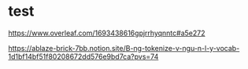 # test

https://www.overleaf.com/1693438616gpjrrhyqnntc#a5e272


https://ablaze-brick-7bb.notion.site/B-ng-tokenize-v-ngu-n-l-y-vocab-1d1bf14bf51f80208672dd576e9bd7ca?pvs=74
